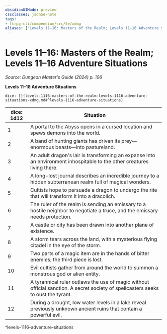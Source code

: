 ```yaml
---
obsidianUIMode: preview
cssclasses: json5e-note
tags:
- ttrpg-cli/compendium/src/5e/xdmg
aliases: ["Levels 11–16: Masters of the Realm; Levels 11–16 Adventure Situations"]
---
```

# Levels 11–16: Masters of the Realm; Levels 11–16 Adventure Situations
*Source: Dungeon Master's Guide (2024) p. 106* 

**Levels 11–16 Adventure Situations**

`dice: [](levels-1116-masters-of-the-realm-levels-1116-adventure-situations-xdmg.md#^levels-1116-adventure-situations)`

| dice: 1d12 | Situation |
|------------|-----------|
| 1 | A portal to the Abyss opens in a cursed location and spews demons into the world. |
| 2 | A band of hunting giants has driven its prey—enormous beasts—into pastureland. |
| 3 | An adult dragon's lair is transforming an expanse into an environment inhospitable to the other creatures living there. |
| 4 | A long-lost journal describes an incredible journey to a hidden subterranean realm full of magical wonders. |
| 5 | Cultists hope to persuade a dragon to undergo the rite that will transform it into a dracolich. |
| 6 | The ruler of the realm is sending an emissary to a hostile neighbor to negotiate a truce, and the emissary needs protection. |
| 7 | A castle or city has been drawn into another plane of existence. |
| 8 | A storm tears across the land, with a mysterious flying citadel in the eye of the storm. |
| 9 | Two parts of a magic item are in the hands of bitter enemies; the third piece is lost. |
| 10 | Evil cultists gather from around the world to summon a monstrous god or alien entity. |
| 11 | A tyrannical ruler outlaws the use of magic without official sanction. A secret society of spellcasters seeks to oust the tyrant. |
| 12 | During a drought, low water levels in a lake reveal previously unknown ancient ruins that contain a powerful evil. |
^levels-1116-adventure-situations